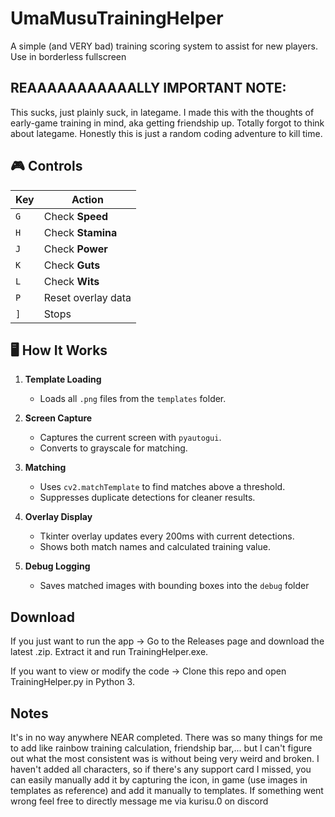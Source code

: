 # UmaMusuTrainingHelper
A simple (and VERY bad) training scoring system to assist for new players.
Use in borderless fullscreen

## REAAAAAAAAAAALLY IMPORTANT NOTE:
This sucks, just plainly suck, in lategame.
I made this with the thoughts of early-game training in mind, aka getting friendship up.
Totally forgot to think about lategame.
Honestly this is just a random coding adventure to kill time.


 ## 🎮 Controls

| Key | Action |
|-----|--------|
| `G` | Check **Speed** |
| `H` | Check **Stamina** |
| `J` | Check **Power** |
| `K` | Check **Guts** |
| `L` | Check **Wits** |
| `P` | Reset overlay data |
| `]` | Stops |

## 🖥 How It Works

1. **Template Loading**  
   - Loads all `.png` files from the `templates` folder.

2. **Screen Capture**  
   - Captures the current screen with `pyautogui`.
   - Converts to grayscale for matching.

3. **Matching**  
   - Uses `cv2.matchTemplate` to find matches above a threshold.
   - Suppresses duplicate detections for cleaner results.

4. **Overlay Display**  
   - Tkinter overlay updates every 200ms with current detections.
   - Shows both match names and calculated training value.

5. **Debug Logging**  
   - Saves matched images with bounding boxes into the `debug` folder

## Download
  
If you just want to run the app → Go to the Releases page and download the latest .zip. Extract it and run TrainingHelper.exe.

If you want to view or modify the code → Clone this repo and open TrainingHelper.py in Python 3.
   
## Notes
It's in no way anywhere NEAR completed. There was so many things for me to add like rainbow training calculation, friendship bar,... but I can't figure out what the most consistent was is without being very weird and broken. I haven't added all characters, so if there's any support card I missed, you can easily manually add it by capturing the icon, in game (use images in templates as reference) and add it manually to templates.
If something went wrong feel free to directly message me via kurisu.0 on discord
